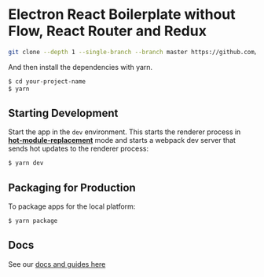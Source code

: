 # Electron React Boilerplate without Flow, React Router and Redux

```bash
git clone --depth 1 --single-branch --branch master https://github.com/yanari/electron-react-boilerplate.git your-project-name
```

And then install the dependencies with yarn.

```bash
$ cd your-project-name
$ yarn
```

## Starting Development

Start the app in the `dev` environment. This starts the renderer process in [**hot-module-replacement**](https://webpack.js.org/guides/hmr-react/) mode and starts a webpack dev server that sends hot updates to the renderer process:

```bash
$ yarn dev
```

## Packaging for Production

To package apps for the local platform:

```bash
$ yarn package
```

## Docs

See our [docs and guides here](https://electron-react-boilerplate.js.org/docs/installation)
